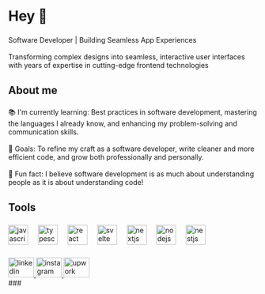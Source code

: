 <h1 align="left">Hey 👋</h1>

###

<p align="left">Software Developer | Building Seamless App Experiences<br><br>Transforming complex designs into seamless, interactive user interfaces with years of expertise in cutting-edge frontend technologies</p>

###

<h2 align="left">About me</h2>

###

<p align="left">📚 I'm currently learning: Best practices in software development, mastering the languages I already know, and enhancing my problem-solving and communication skills.<br><br>🎯 Goals: To refine my craft as a software developer, write cleaner and more efficient code, and grow both professionally and personally.<br><br>🎲 Fun fact: I believe software development is as much about understanding people as it is about understanding code!</p>

###

<h2 align="left">Tools</h2>

###

<div align="left">
  <img src="https://cdn.jsdelivr.net/gh/devicons/devicon/icons/javascript/javascript-original.svg" height="40" alt="javascript logo"  />
  <img width="12" />
  <img src="https://cdn.jsdelivr.net/gh/devicons/devicon/icons/typescript/typescript-original.svg" height="40" alt="typescript logo"  />
  <img width="12" />
  <img src="https://cdn.jsdelivr.net/gh/devicons/devicon/icons/react/react-original.svg" height="40" alt="react logo"  />
  <img width="12" />
  <img src="https://cdn.jsdelivr.net/gh/devicons/devicon/icons/svelte/svelte-original.svg" height="40" alt="svelte logo"  />
  <img width="12" />
  <img src="https://cdn.jsdelivr.net/gh/devicons/devicon/icons/nextjs/nextjs-original.svg" height="40" alt="nextjs logo"  />
  <img width="12" />
  <img src="https://cdn.jsdelivr.net/gh/devicons/devicon/icons/nodejs/nodejs-original.svg" height="40" alt="nodejs logo"  />
  <img width="12" />
  <img src="https://cdn.jsdelivr.net/gh/devicons/devicon/icons/nestjs/nestjs-original.svg" height="40" alt="nestjs logo"  />
</div>

###

<div align="left">
  <a href="https://www.linkedin.com/in/rajeevrajchal/" target="_blank">
    <img src="https://raw.githubusercontent.com/maurodesouza/profile-readme-generator/master/src/assets/icons/social/linkedin/default.svg" width="52" height="40" alt="linkedin logo"  />
  </a>
  <a href="https://www.instagram.com/dev.rajeev/" target="_blank">
    <img src="https://raw.githubusercontent.com/maurodesouza/profile-readme-generator/master/src/assets/icons/social/instagram/default.svg" width="52" height="40" alt="instagram logo"  />
  </a>
  <a href="https://www.upwork.com/freelancers/~01f0978587bed2e79c" target="_blank">
    <img src="https://cdn.iconscout.com/icon/free/png-256/free-upwork-logo-icon-download-in-svg-png-gif-file-formats--technology-social-media-vol-7-pack-logos-icons-2878870.png" width="52" height="40" alt="upwork logo"  />
  </a>
</div>
###
